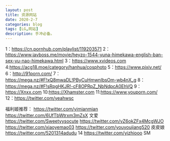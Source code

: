 ```yaml
---
layout: post
title: 资源网站
date: 2020-2-7
categories: blog
tags: [LG,网站]
description: 手冲必备。
---
```


1：https://cn.pornhub.com/playlist/119203571
2：https://www.javboss.me/movie/heyzo-1544-yuna-himekawa-english-ban-sex-yu-nao-himekawa.html
3：https://www.xvideos.com
4:https://acg18.moe/category/hanhua/cosphoto
5：https://www.pixiv.net/
6：http://91porn.com/
7：https://mega.nz/#F!xQ8mwaDL!PByCuHmwnIbsOm-wb4nX_g
8：https://mega.nz/#F!sRpgHKJR!-cF8OPRpZ_NbNdpcA0EhVQ
9：https://Xnxx.com
10:https://Xhamster.com
11:https://www.youporn.com/
12：https://twitter.com/yeahwsc

福利姬推荐：
https://twitter.com/yimianmian
https://twitter.com/6UfTbWtrxm3mZsX 文爱
https://twitter.com/Sweetyysocute
https://twitter.com/vZ6okZFx4McgWJO
https://twitter.com/xiaoyemao03
https://twitter.com/youyoujiang520 皮皮娘
https://twitter.com/5201314adudu 14
https://twitter.com/yizhiooo  SM











